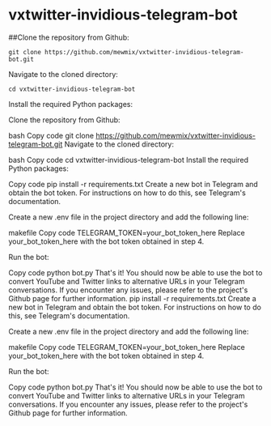 # vxtwitter-invidious-telegram-bot


##Clone the repository from Github:

```
git clone https://github.com/mewmix/vxtwitter-invidious-telegram-bot.git
```
Navigate to the cloned directory:
```
cd vxtwitter-invidious-telegram-bot
```
Install the required Python packages:

Clone the repository from Github:

bash
Copy code
git clone https://github.com/mewmix/vxtwitter-invidious-telegram-bot.git
Navigate to the cloned directory:

bash
Copy code
cd vxtwitter-invidious-telegram-bot
Install the required Python packages:

Copy code
pip install -r requirements.txt
Create a new bot in Telegram and obtain the bot token. For instructions on how to do this, see Telegram's documentation.

Create a new .env file in the project directory and add the following line:

makefile
Copy code
TELEGRAM_TOKEN=your_bot_token_here
Replace your_bot_token_here with the bot token obtained in step 4.

Run the bot:

Copy code
python bot.py
That's it! You should now be able to use the bot to convert YouTube and Twitter links to alternative URLs in your Telegram conversations. If you encounter any issues, please refer to the project's Github page for further information.
pip install -r requirements.txt
Create a new bot in Telegram and obtain the bot token. For instructions on how to do this, see Telegram's documentation.

Create a new .env file in the project directory and add the following line:

makefile
Copy code
TELEGRAM_TOKEN=your_bot_token_here
Replace your_bot_token_here with the bot token obtained in step 4.

Run the bot:

Copy code
python bot.py
That's it! You should now be able to use the bot to convert YouTube and Twitter links to alternative URLs in your Telegram conversations. If you encounter any issues, please refer to the project's Github page for further information.

